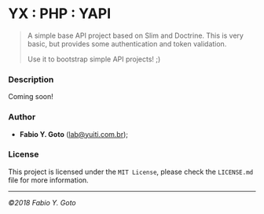 YX : PHP : YAPI
===============

> A simple base API project based on Slim and Doctrine. This is very basic, but provides some authentication and token validation.
> 
> Use it to bootstrap simple API projects! ;)

### Description

Coming soon!

### Author

- **Fabio Y. Goto** ([lab@yuiti.com.br](mailto:lab@yuiti.com.br));

### License

This project is licensed under the `MIT License`, please check the `LICENSE.md` file for more information.

-----

_©2018 Fabio Y. Goto_